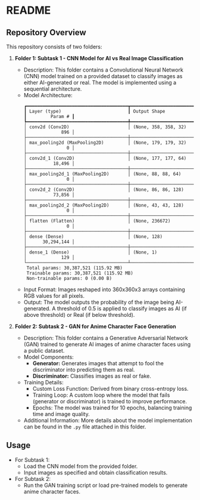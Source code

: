 # README

## Repository Overview

This repository consists of two folders:

1. **Folder 1: Subtask 1 - CNN Model for AI vs Real Image Classification**
   - Description: This folder contains a Convolutional Neural Network (CNN) model trained on a provided dataset to classify images as either AI-generated or real. The model is implemented using a sequential architecture.
   - Model Architecture:
     ```
     ┏━━━━━━━━━━━━━━━━━━━━━━━━━━━━━━━━━━━━━━┳━━━━━━━━━━━━━━━━━━━━━━━━━━━━━┳━━━━━━━━━━━━━━━━━┓
     ┃ Layer (type)                         ┃ Output Shape                ┃         Param # ┃
     ┡━━━━━━━━━━━━━━━━━━━━━━━━━━━━━━━━━━━━━━╇━━━━━━━━━━━━━━━━━━━━━━━━━━━━━╇━━━━━━━━━━━━━━━━━┩
     │ conv2d (Conv2D)                      │ (None, 358, 358, 32)        │             896 │
     ├──────────────────────────────────────┼─────────────────────────────┼─────────────────┤
     │ max_pooling2d (MaxPooling2D)         │ (None, 179, 179, 32)        │               0 │
     ├──────────────────────────────────────┼─────────────────────────────┼─────────────────┤
     │ conv2d_1 (Conv2D)                    │ (None, 177, 177, 64)        │          18,496 │
     ├──────────────────────────────────────┼─────────────────────────────┼─────────────────┤
     │ max_pooling2d_1 (MaxPooling2D)       │ (None, 88, 88, 64)          │               0 │
     ├──────────────────────────────────────┼─────────────────────────────┼─────────────────┤
     │ conv2d_2 (Conv2D)                    │ (None, 86, 86, 128)         │          73,856 │
     ├──────────────────────────────────────┼─────────────────────────────┼─────────────────┤
     │ max_pooling2d_2 (MaxPooling2D)       │ (None, 43, 43, 128)         │               0 │
     ├──────────────────────────────────────┼─────────────────────────────┼─────────────────┤
     │ flatten (Flatten)                    │ (None, 236672)              │               0 │
     ├──────────────────────────────────────┼─────────────────────────────┼─────────────────┤
     │ dense (Dense)                        │ (None, 128)                 │      30,294,144 │
     ├──────────────────────────────────────┼─────────────────────────────┼─────────────────┤
     │ dense_1 (Dense)                      │ (None, 1)                   │             129 │
     └──────────────────────────────────────┴─────────────────────────────┴─────────────────┘
      Total params: 30,387,521 (115.92 MB)
      Trainable params: 30,387,521 (115.92 MB)
      Non-trainable params: 0 (0.00 B)
     ```
   - Input Format: Images reshaped into 360x360x3 arrays containing RGB values for all pixels.
   - Output: The model outputs the probability of the image being AI-generated. A threshold of 0.5 is applied to classify images as AI (if above threshold) or Real (if below threshold).

2. **Folder 2: Subtask 2 - GAN for Anime Character Face Generation**
   - Description: This folder contains a Generative Adversarial Network (GAN) trained to generate AI images of anime character faces using a public dataset.
   - Model Components:
     - **Generator:** Generates images that attempt to fool the discriminator into predicting them as real.
     - **Discriminator:** Classifies images as real or fake.
   - Training Details:
     - Custom Loss Function: Derived from binary cross-entropy loss.
     - Training Loop: A custom loop where the model that fails (generator or discriminator) is trained to improve performance.
     - Epochs: The model was trained for 10 epochs, balancing training time and image quality.
   - Additional Information: More details about the model implementation can be found in the `.py` file attached in this folder.


## Usage
- For Subtask 1:
  - Load the CNN model from the provided folder.
  - Input images as specified and obtain classification results.
- For Subtask 2:
  - Run the GAN training script or load pre-trained models to generate anime character faces.


